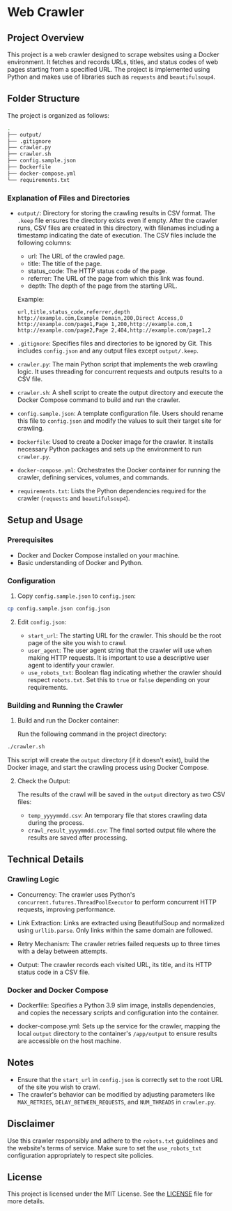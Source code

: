 # Web Crawler

## Project Overview

This project is a web crawler designed to scrape websites using a Docker environment. It fetches and records URLs, titles, and status codes of web pages starting from a specified URL. The project is implemented using Python and makes use of libraries such as `requests` and `beautifulsoup4`.

## Folder Structure

The project is organized as follows:

```bash
.
├── output/
├── .gitignore
├── crawler.py
├── crawler.sh
├── config.sample.json
├── Dockerfile
├── docker-compose.yml
└── requirements.txt
```

### Explanation of Files and Directories

- `output/`: Directory for storing the crawling results in CSV format. The `.keep` file ensures the directory exists even if empty. After the crawler runs, CSV files are created in this directory, with filenames including a timestamp indicating the date of execution. The CSV files include the following columns:

  - url: The URL of the crawled page.
  - title: The title of the page.
  - status_code: The HTTP status code of the page.
  - referrer: The URL of the page from which this link was found.
  - depth: The depth of the page from the starting URL.

  Example:

  ```csv
  url,title,status_code,referrer,depth
  http://example.com,Example Domain,200,Direct Access,0
  http://example.com/page1,Page 1,200,http://example.com,1
  http://example.com/page2,Page 2,404,http://example.com/page1,2
  ```

- `.gitignore`: Specifies files and directories to be ignored by Git. This includes `config.json` and any output files except `output/.keep`.

- `crawler.py`: The main Python script that implements the web crawling logic. It uses threading for concurrent requests and outputs results to a CSV file.

- `crawler.sh`: A shell script to create the output directory and execute the Docker Compose command to build and run the crawler.

- `config.sample.json`: A template configuration file. Users should rename this file to `config.json` and modify the values to suit their target site for crawling.

- `Dockerfile`: Used to create a Docker image for the crawler. It installs necessary Python packages and sets up the environment to run `crawler.py`.

- `docker-compose.yml`: Orchestrates the Docker container for running the crawler, defining services, volumes, and commands.

- `requirements.txt`: Lists the Python dependencies required for the crawler (`requests` and `beautifulsoup4`).

## Setup and Usage

### Prerequisites

- Docker and Docker Compose installed on your machine.
- Basic understanding of Docker and Python.

### Configuration

1. Copy `config.sample.json` to `config.json`:

```bash
cp config.sample.json config.json
```

2. Edit `config.json`:

   - `start_url`: The starting URL for the crawler. This should be the root page of the site you wish to crawl.
   - `user_agent`: The user agent string that the crawler will use when making HTTP requests. It is important to use a descriptive user agent to identify your crawler.
   - `use_robots_txt`: Boolean flag indicating whether the crawler should respect `robots.txt`. Set this to `true` or `false` depending on your requirements.

### Building and Running the Crawler

1. Build and run the Docker container:

   Run the following command in the project directory:

```bash
./crawler.sh
```

This script will create the `output` directory (if it doesn't exist), build the Docker image, and start the crawling process using Docker Compose.

2. Check the Output:

   The results of the crawl will be saved in the `output` directory as two CSV files:

   - `temp_yyyymmdd.csv`: An temporary file that stores crawling data during the process.
   - `crawl_result_yyyymmdd.csv`: The final sorted output file where the results are saved after processing.

## Technical Details

### Crawling Logic

- Concurrency: The crawler uses Python's `concurrent.futures.ThreadPoolExecutor` to perform concurrent HTTP requests, improving performance.

- Link Extraction: Links are extracted using BeautifulSoup and normalized using `urllib.parse`. Only links within the same domain are followed.

- Retry Mechanism: The crawler retries failed requests up to three times with a delay between attempts.

- Output: The crawler records each visited URL, its title, and its HTTP status code in a CSV file.

### Docker and Docker Compose

- Dockerfile: Specifies a Python 3.9 slim image, installs dependencies, and copies the necessary scripts and configuration into the container.

- docker-compose.yml: Sets up the service for the crawler, mapping the local `output` directory to the container's `/app/output` to ensure results are accessible on the host machine.

## Notes

- Ensure that the `start_url` in `config.json` is correctly set to the root URL of the site you wish to crawl.
- The crawler's behavior can be modified by adjusting parameters like `MAX_RETRIES`, `DELAY_BETWEEN_REQUESTS`, and `NUM_THREADS` in `crawler.py`.

## Disclaimer

Use this crawler responsibly and adhere to the `robots.txt` guidelines and the website's terms of service. Make sure to set the `use_robots_txt` configuration appropriately to respect site policies.

## License

This project is licensed under the MIT License. See the [LICENSE](https://github.com/nekonado/web-crawler/blob/main/LICENSE) file for more details.
